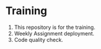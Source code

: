 # Training

1. This repository is for the training.
2. Weekly Assignment deployment.
3. Code quality check.

